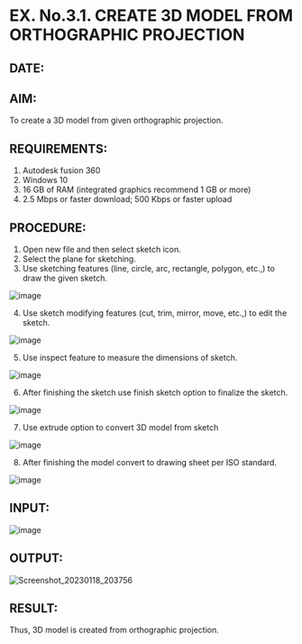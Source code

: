 # EX. No.3.1. CREATE 3D MODEL FROM ORTHOGRAPHIC PROJECTION
## DATE:

## AIM:
To create a 3D model from given orthographic projection.

## REQUIREMENTS:
1. Autodesk fusion 360
2. Windows 10
3. 16 GB of RAM (integrated graphics recommend 1 GB or more)
4. 2.5 Mbps or faster download; 500 Kbps or faster upload 

## PROCEDURE:
1.	Open new file and then select sketch icon.
2.	Select the plane for sketching. 
3.	Use sketching features (line, circle, arc, rectangle, polygon, etc.,) to draw the given sketch.

![image](https://user-images.githubusercontent.com/113594316/198551199-8d9b7f6c-6ea7-4d59-8e8c-173f2b5e088f.png)

4.	Use sketch modifying features (cut, trim, mirror, move, etc.,) to edit the sketch.

![image](https://user-images.githubusercontent.com/113594316/198551220-c7aa6694-4427-48e2-9d91-cd7e9615d651.png)

5.	Use inspect feature to measure the dimensions of sketch.

![image](https://user-images.githubusercontent.com/113594316/198551270-45875855-43a7-4471-af35-bd10cd9dd153.png)

6.	After finishing the sketch use finish sketch option to finalize the sketch.

![image](https://user-images.githubusercontent.com/113594316/198551309-8d7ac6c8-6740-479f-8186-195c89823fda.png)

7.	Use extrude option to convert 3D model from sketch

![image](https://user-images.githubusercontent.com/113594316/198551340-fe1f3b48-df79-44ef-a4ae-ff1cd22503ea.png)

8.	After finishing the model convert to drawing sheet per  ISO standard.

![image](https://user-images.githubusercontent.com/113594316/198551370-54509915-ec69-4862-9c17-156d61a83b11.png)

## INPUT:
![image](https://user-images.githubusercontent.com/113594316/198551872-276f8b80-bea8-4d4a-b2e8-bfdcd1e9d3cc.png)

## OUTPUT:
![Screenshot_20230118_203756](https://user-images.githubusercontent.com/120553195/213207594-439f1a76-80fd-4f36-b6fc-89efaf4d5a23.png)

## RESULT:
Thus, 3D model is created from orthographic projection.

